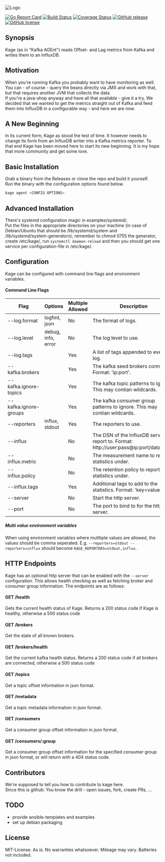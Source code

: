 ![Logo](http://svg.wiersma.co.za/hamba/project?title=kage&tag=A%20Kafka%20monitoring%20agent)

[![Go Report Card](https://goreportcard.com/badge/github.com/hamba/kage)](https://goreportcard.com/report/github.com/hamba/kage)
[![Build Status](https://travis-ci.com/hamba/kage.svg?branch=master)](https://travis-ci.com/hamba/kage)
[![Coverage Status](https://coveralls.io/repos/github/hamba/kage/badge.svg?branch=master)](https://coveralls.io/github/hamba/kage?branch=master)
[![GitHub release](https://img.shields.io/github/release/hamba/kage.svg)](https://github.com/hamba/kage/releases)
[![GitHub license](https://img.shields.io/badge/license-MIT-blue.svg)](https://raw.githubusercontent.com/hamba/kage/master/LICENSE)

## Synopsis

Kage (as in "Kafka AGEnt") reads Offset- and Lag metrics from Kafka and writes them to an InfluxDB.

## Motivation

When you're running Kafka you probably want to have monitoring as well.  
You can - of course - query the beans directly via JMX and work with that, but that requires another JVM that collects the data.  
If you're a java-shop anyway and have all that available - give it a try.
We decided that we wanted to get the metrics straight out of Kafka and feed them into InfluxDB in a configurable way - and here we are now.

## A New Beginning

In its current form, Kage as stood the test of time. It however needs to change its form from an InfluxDB
writer into a Kafka metrics reporter. To that end Kage has been moved here to start its new beginning. 
It is my hope that more community and get some love.

## Basic Installation

Grab a binary from the Releases or clone the repo and build it yourself.  
Run the binary with the configuration options found below.
```sh
kage agent <CONFIG OPTIONS>

```

## Advanced Installation

There's systemd configuration magic in examples/systemd/.  
Put the files in the appropriate directories on your machine (in case of Debian/Ubuntu that should be /lib/systemd/system 
and /lib/systemd/system-generators), remember to chmod 0755 the generator, create /etc/kage/, run `systemctl daemon-reload` 
and then you should get one service per configuration-file in /etc/kage/.

## Configuration

Kage can be configured with command line flags and environment variables. 
 
#### Command Line Flags

| Flag | Options | Multiple Allowed | Description | Environment Variable |
| ---- | ------- | ---------------- | ----------- | -------------------- |
| --log.format | logfmt, json | No | The format of logs. | LOG_FORMAT |
| --log.level | debug, info, error | No | The log level to use. | LOG_LEVEL |
| --log.tags | | Yes | A list of tags appended to every log. | LOG_TAGS |
| --kafka.brokers | | Yes | The kafka seed brokers connect to. Format: 'ip:port'. | KAGE_KAFKA_BROKERS |
| --kafka.ignore-topics | | Yes | The kafka topic patterns to ignore. This may contian wildcards. | KAGE_KAFKA_IGNORE_TOPICS |
| --kafka.ignore-groups | | Yes | The kafka consumer group patterns to ignore. This may contian wildcards. | KAGE_KAFKA_IGNORE_GROUPS |
| --reporters | influx, stdout | Yes | The reporters to use. | KAGE_REPORTERS |
| --influx | | No | The DSN of the InfluxDB server to report to. Format: http://user:pass@ip:port/database'. | KAGE_INFLUX |
| --influx.metric | | No | The measurement name to report statistics under. | KAGE_INFLUX_METRIC |
| --influx.policy | | No | The retention policy to report statistics under. | KAGE_INFLUX_POLICY |
| --influx.tags | | Yes | Additional tags to add to the statistics. Format: 'key=value' | KAGE_INFLUX_TAGS |
| --server | | No | Start the http server. | KAGE_SERVER |
| --port | | No | The port to bind to for the http server. | PORT |

##### Multi value environment variables

When using environment variables where mutltiple values are allowed, the values should be comma seperated.
E.g. `--reporters=stdout --reporters=influx` should become `KAGE_REPORTERS=stdout,influx`.

## HTTP Endpoints

Kage has an optional http server that can be enabled with the `--server` configuration. This allows health checking
as well as fetching broker and consumer group information. The endpoints are as follows:

#### GET /health

Gets the current health status of Kage. Returns a 200 status code if Kage is healthy, otherwise a 500 status code

#### GET /brokers

Get the state of all known brokers.

#### GET /brokers/health

Get the current kafka health status. Returns a 200 status code if all brokers are connected, otherwise a 500 status code
 
#### GET /topics

Get a topic offset information in json format.

#### GET /metadata

Get a topic metadata information in json format.

#### GET /consumers

Get a consumer group offset information in json format.

#### GET /consumers/:group

Get a consumer group offset information for the specified consumer group in json format, or will return with a 404 status code.

## Contributors

We're supposed to tell you how to contribute to kage here.  
Since this is github: You know the drill - open issues, fork, create PRs, ...

## TODO

 * provide ansible-templates and examples
 * set up debian packaging

## License

MIT-License. As is. No warranties whatsoever. Mileage may vary. Batteries not included.
